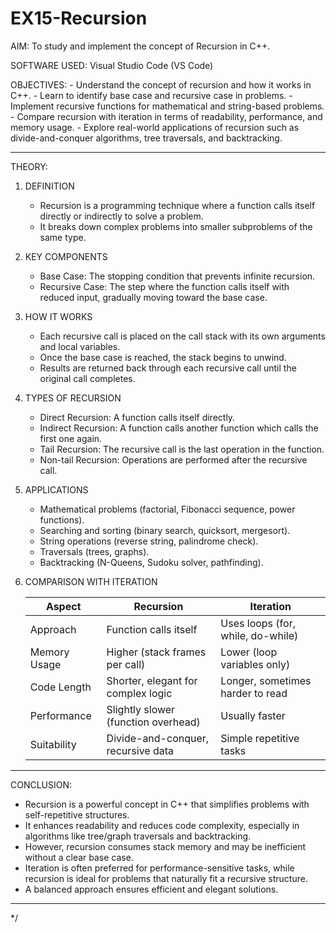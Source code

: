 # EX15-Recursion


AIM:
    To study and implement the concept of Recursion in C++.

SOFTWARE USED:
    Visual Studio Code (VS Code)

OBJECTIVES:
    - Understand the concept of recursion and how it works in C++.
    - Learn to identify base case and recursive case in problems.
    - Implement recursive functions for mathematical and string-based problems.
    - Compare recursion with iteration in terms of readability, performance, 
      and memory usage.
    - Explore real-world applications of recursion such as divide-and-conquer 
      algorithms, tree traversals, and backtracking.

------------------------------------------------------------
THEORY:

1) DEFINITION
   - Recursion is a programming technique where a function calls itself 
     directly or indirectly to solve a problem. 
   - It breaks down complex problems into smaller subproblems of the same type.

2) KEY COMPONENTS
   - Base Case:
     The stopping condition that prevents infinite recursion.
   - Recursive Case:
     The step where the function calls itself with reduced input, 
     gradually moving toward the base case.

3) HOW IT WORKS
   - Each recursive call is placed on the call stack with its own arguments 
     and local variables.
   - Once the base case is reached, the stack begins to unwind.
   - Results are returned back through each recursive call until 
     the original call completes.

4) TYPES OF RECURSION
   - Direct Recursion:
     A function calls itself directly.
   - Indirect Recursion:
     A function calls another function which calls the first one again.
   - Tail Recursion:
     The recursive call is the last operation in the function.
   - Non-tail Recursion:
     Operations are performed after the recursive call.

5) APPLICATIONS
   - Mathematical problems (factorial, Fibonacci sequence, power functions).
   - Searching and sorting (binary search, quicksort, mergesort).
   - String operations (reverse string, palindrome check).
   - Traversals (trees, graphs).
   - Backtracking (N-Queens, Sudoku solver, pathfinding).

6) COMPARISON WITH ITERATION

   | Aspect           | Recursion                          | Iteration                        |
   |------------------|------------------------------------|----------------------------------|
   | Approach         | Function calls itself              | Uses loops (for, while, do-while)|
   | Memory Usage     | Higher (stack frames per call)     | Lower (loop variables only)      |
   | Code Length      | Shorter, elegant for complex logic | Longer, sometimes harder to read |
   | Performance      | Slightly slower (function overhead)| Usually faster                   |
   | Suitability      | Divide-and-conquer, recursive data | Simple repetitive tasks          |

------------------------------------------------------------
CONCLUSION:
   - Recursion is a powerful concept in C++ that simplifies problems 
     with self-repetitive structures.
   - It enhances readability and reduces code complexity, 
     especially in algorithms like tree/graph traversals and backtracking.
   - However, recursion consumes stack memory and may be inefficient 
     without a clear base case.
   - Iteration is often preferred for performance-sensitive tasks, 
     while recursion is ideal for problems that naturally fit 
     a recursive structure.
   - A balanced approach ensures efficient and elegant solutions.

------------------------------------------------------------
*/
